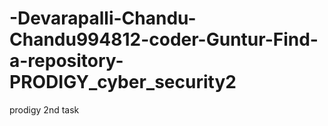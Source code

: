 # -Devarapalli-Chandu-Chandu994812-coder-Guntur-Find-a-repository-PRODIGY_cyber_security2
prodigy 2nd task
